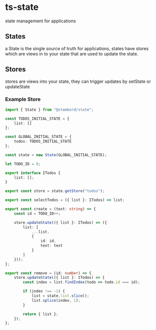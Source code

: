 # ts-state

state management for applications

## States

a State is the single source of truth for applications, states have stores which are views in to your state that are used to update the state.

## Stores

stores are views into your state, they can trigger updates by setState or updateState

### Example Store

```typescript
import { State } from "@stembord/state";

const TODOS_INITIAL_STATE = {
    list: []
};

const GLOBAL_INITIAL_STATE = {
    todos: TODOS_INITIAL_STATE
};

const state = new State(GLOBAL_INITIAL_STATE);

let TODO_ID = 0;

export interface ITodos {
    list: [];
}

export const store = state.getStore("todos");

export const selectTodos = ({ list }: ITodos) => list;

export const create = (text: string) => {
    const id = TODO_ID++;

    store.updateState(({ list }: ITodos) => ({
        list: [
            ...list,
            {
                id: id,
                text: text
            }
        ]
    }));
};

export const remove = (id: number) => {
    store.updateState(({ list }: ITodos) => {
        const index = list.findIndex(todo => todo.id === id);

        if (index !== -1) {
            list = state.list.slice();
            list.splice(index, 1);
        }

        return { list };
    });
};
```

